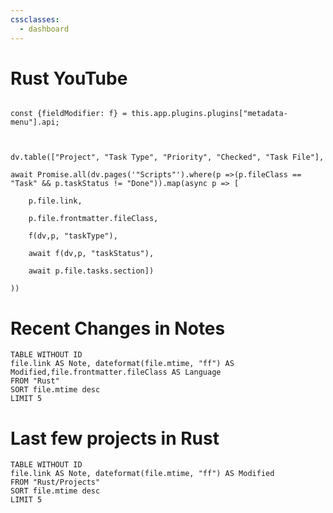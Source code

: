 ```yaml
---
cssclasses:
  - dashboard
---
```

# Rust YouTube

```dataviewjs

const {fieldModifier: f} = this.app.plugins.plugins["metadata-menu"].api;

  

dv.table(["Project", "Task Type", "Priority", "Checked", "Task File"],

await Promise.all(dv.pages('"Scripts"').where(p =>(p.fileClass == "Task" && p.taskStatus != "Done")).map(async p => [

    p.file.link,

	p.file.frontmatter.fileClass,

    f(dv,p, "taskType"),

    await f(dv,p, "taskStatus"),

    await p.file.tasks.section])

))

```


# Recent Changes in Notes
```dataview
TABLE WITHOUT ID
file.link AS Note, dateformat(file.mtime, "ff") AS Modified,file.frontmatter.fileClass AS Language
FROM "Rust"
SORT file.mtime desc
LIMIT 5
```


# Last few projects in Rust
```dataview
TABLE WITHOUT ID
file.link AS Note, dateformat(file.mtime, "ff") AS Modified
FROM "Rust/Projects"
SORT file.mtime desc
LIMIT 5
```


